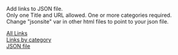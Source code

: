 <html>
<p>
  Add links to JSON file. <br>
  Only one Title and URL allowed.  One or more categories required. <br>
  Change "jsonsite" var in other html files to point to your json file.
</p>

<a href="links-all.html">All Links</a>
<br>
<a href="links-cat.html">Links by category</a>
<br>
<a href="links.json">JSON file</a>


<p id="links"></p>

<script>
/*Site that stores JSON file*/
var jsonsite="https://david-krause.github.io/favorite-links/links.json";
var jsnhttp = new XMLHttpRequest();
/*perform this function one page is loaded*/
jsnhttp.onreadystatechange = function() {
  if (this.status == 200 && this.readyState == 4) {
    var i, n, lnks=[], jsnObj = JSON.parse(this.responseText);
    for(i in jsnObj){
    	lnks.push("<a target='_blank' href=" + jsnObj[i].url + ">" + jsnObj[i].title + "</a><br>")
      }
    }
	lnks.sort();
     /*lnks variable is set to the HTML paragraph*/
	/*join method to remove commas*/
    document.getElementById("links").innerHTML = lnks.join("");
	};
/*call site to get JSON data*/
jsnhttp.open("GET", jsonsite,true);
jsnhttp.send();
</script>


</html>
